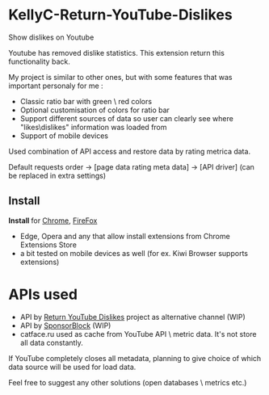 # KellyC-Return-YouTube-Dislikes

Show dislikes on Youtube

Youtube has removed dislike statistics. This extension return this functionality back.

My project is similar to other ones, but with some features that was important personaly for me :

- Classic ratio bar with green \ red colors
- Optional customisation of colors for ratio bar
- Support different sources of data so user can clearly see where "likes\dislikes" information was loaded from
- Support of mobile devices

Used combination of API access and restore data by rating metrica data.

Default requests order -> [page data rating meta data] -> [API driver] (can be replaced in extra settings)

<h2> Install </h2>

<p>
<b> Install </b> for <a href="https://chrome.google.com/webstore/detail/kellyc-return-youtube-dis/gmdihkflccbodfkfioifolcijgahdgaf?hl=en">Chrome</a>,
 <a href="https://addons.mozilla.org/en/firefox/addon/return-youtube-dislike/">FireFox</a>
</p>

- Edge, Opera and any that allow install extensions from Chrome Extensions Store
- a bit tested on mobile devices as well (for ex. Kiwi Browser supports extensions)


# APIs used

- API by <a href="https://returnyoutubedislike.com/">Return YouTube Dislikes</a> project as alternative channel (WIP)<br>
- API by <a href="https://sponsor.ajay.app/">SponsorBlock</a> (WIP)<br>
- catface.ru used as cache from YouTube API \ metric data. It's not store all data constantly.

If YouTube completely closes all metadata, planning to give choice of which data source will be used for load data.

Feel free to suggest any other solutions (open databases \ metrics etc.)